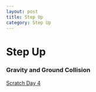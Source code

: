 ```yaml
---
layout: post
title: Step Up
category: Step Up 
---
```


# Step Up


### Gravity and Ground Collision
 [Scratch Day 4]([https://website-name.com](https://scratch.mit.edu/projects/1020200569))
